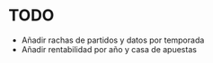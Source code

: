 # TODO
- Añadir rachas de partidos y datos por temporada
- Añadir rentabilidad por año y casa de apuestas
